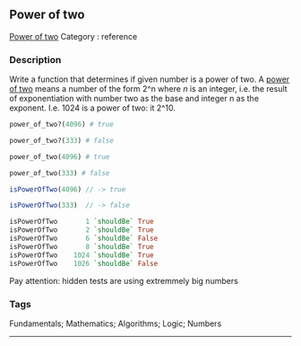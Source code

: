 ## Power of two
[Power of two](https://www.codewars.com/kata/power-of-two)
Category : reference

### Description
Write a function that determines if given number is a power of two.
A [power of two](https://en.wikipedia.org/wiki/Power_of_two) means a number of the form 2^n where *n* is an integer, i.e. the result of exponentiation with number two as the base and integer n as the exponent.
I.e. 1024 is a power of two: it 2^10.


```ruby
power_of_two?(4096) # true

power_of_two?(333) # false
```
```python
power_of_two(4096) # true

power_of_two(333) # false
```
```javascript
isPowerOfTwo(4096) // -> true

isPowerOfTwo(333)  // -> false
```
```haskell
isPowerOfTwo       1 `shouldBe` True
isPowerOfTwo       2 `shouldBe` True
isPowerOfTwo       6 `shouldBe` False
isPowerOfTwo       8 `shouldBe` True
isPowerOfTwo    1024 `shouldBe` True
isPowerOfTwo    1026 `shouldBe` False
```

Pay attention: hidden tests are using extremmely big numbers

### Tags
Fundamentals; Mathematics; Algorithms; Logic; Numbers

- - -
